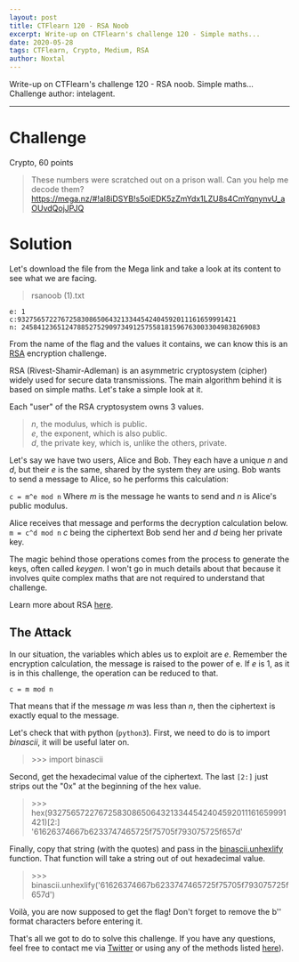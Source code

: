 ```yaml
---
layout: post
title: CTFlearn 120 - RSA Noob
excerpt: Write-up on CTFlearn's challenge 120 - Simple maths...
date: 2020-05-28
tags: CTFlearn, Crypto, Medium, RSA
author: Noxtal
---
```


 Write-up on CTFlearn's challenge 120 - RSA noob. Simple maths...
 Challenge author: intelagent.

-----

# Challenge
Crypto, 60 points
> These numbers were scratched out on a prison wall. Can you help me decode them? https://mega.nz/#!al8iDSYB!s5olEDK5zZmYdx1LZU8s4CmYqnynvU_aOUvdQojJPJQ

# Solution
Let's download the file from the Mega link and take a look at its content to see what we are facing.

> rsanoob (1).txt
```
e: 1
c:9327565722767258308650643213344542404592011161659991421
n: 245841236512478852752909734912575581815967630033049838269083
```

From the name of the flag and the values it contains, we can know this is an [RSA](https://en.wikipedia.org/wiki/RSA_(cryptosystem)) encryption challenge.

RSA (Rivest-Shamir-Adleman) is an asymmetric cryptosystem (cipher) widely used for secure data transmissions. The main algorithm behind it is based on simple maths. Let's take a simple look at it.

Each "user" of the RSA cryptosystem owns 3 values. 

> *n*, the modulus, which is public.<br/>
> *e*, the exponent, which is also public.<br/>
> *d*, the private key, which is, unlike the others, private.

Let's say we have two users, Alice and Bob. They each have a unique *n* and *d*, but their *e* is the same, shared by the system they are using. Bob wants to send a message to Alice, so he performs this calculation:

`c = m^e mod n`
Where *m* is the message he wants to send and *n* is Alice's public modulus. 

Alice receives that message and performs the decryption calculation below.
`m = c^d mod n`
*c* being the ciphertext Bob send her and *d* being her private key.

The magic behind those operations comes from the process to generate the keys, often called *keygen*. I won't go in much details about that because it involves quite complex maths that are not required to understand that challenge.

Learn more about RSA [here](https://en.wikipedia.org/wiki/RSA_(cryptosystem)#Operation).

## The Attack
In our situation, the variables which ables us to exploit are *e*. Remember the encryption calculation, the message is raised to the power of e. If *e* is 1, as it is in this challenge, the operation can be reduced to that.

`c = m mod n`

That means that if the message *m* was less than *n*, then the ciphertext is exactly equal to the message.

Let's check that with python (`python3`).
First, we need to do is to import *binascii*, it will be useful later on.
> \>\>\> import binascii<br/>

Second, get the hexadecimal value of the ciphertext. The last `[2:]` just strips out the "0x" at the beginning of the hex value.
> \>\>\> hex(9327565722767258308650643213344542404592011161659991421)[2:]<br/>
> '61626374667b6233747465725f75705f793075725f657d'<br/>

Finally, copy that string (with the quotes) and pass in the [binascii.unhexlify](https://docs.python.org/3.8/library/binascii.html) function. That function will take a string out of out hexadecimal value.
> \>\>\> binascii.unhexlify('61626374667b6233747465725f75705f793075725f657d')<br/>

Voilà, you are now supposed to get the flag! Don't forget to remove the b'' format characters before entering it.

That's all we got to do to solve this challenge. If you have any questions, feel free to contact me via [Twitter](https://twitter.com/noxtal_) or using any of the methods listed [here](https://writeups.noxtal.com/#/pages/about)).